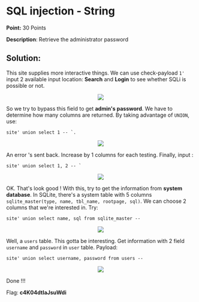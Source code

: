 # SQL injection - String

**Point:** 30 Points

**Description**: Retrieve the administrator password

## Solution:

This site supplies more interactive things. We can use check-payload `1'` input 2 available input location: **Search**  and **Login** to see whether SQLi is possible or not.

<p align="center"><img src="https://user-images.githubusercontent.com/48288606/160246202-9968e454-0bbc-400f-aeb6-f132aa3abf18.png"> </p>

So we try to bypass this field to get **admin's password**. We have to determine how many columns are returned. By taking advantage of `UNION`, use:
```
site' union select 1 -- `.
```

<p align="center"><img src="https://user-images.githubusercontent.com/48288606/160246287-3e3206ce-e81c-4e63-85de-589435a00428.png"> </p>

An error 's sent back. Increase by 1 columns for each testing. Finally, input : 
```
site' union select 1, 2 -- `
```

<p align="center"><img src="https://user-images.githubusercontent.com/48288606/160246351-f381b7d1-2169-4c21-a0a9-543e52bab949.png"> </p>

OK. That's look good ! With this, try to get the information from **system database**. In SQLite, there's a system table with 5 columns `sqlite_master(type, name, tbl_name, rootpage, sql)`. We can choose 2 columns that we're interested in. Try:

``` 
site' union select name, sql from sqlite_master -- 
```

<p align="center"><img src="https://user-images.githubusercontent.com/48288606/160246588-82341dc5-e88e-48bc-b2fd-2d1f00a6e25d.png"> </p>

Well, a `users` table. This gotta be interesting. Get information with 2 field `username` and `password` in `user` table. Payload:

```
site' union select username, password from users -- 
```

<p align="center"><img src="https://user-images.githubusercontent.com/48288606/160246762-07eb4056-e19e-4642-9038-e238eb5a1f9c.png"> </p>

Done !!! 

Flag: **c4K04dtIaJsuWdi**

